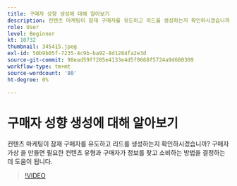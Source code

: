 ```yaml
---
title: 구매자 성향 생성에 대해 알아보기
description: 컨텐츠 마케팅이 잠재 구매자를 유도하고 리드를 생성하는지 확인하시겠습니까? 구매자 가상 을 만들면 필요한 컨텐츠 유형과 구매자가 정보를 찾고 소비하는 방법을 결정하는 데 도움이 됩니다.
role: User
level: Beginner
kt: 10732
thumbnail: 345415.jpeg
exl-id: 50b9b05f-7235-4c9b-ba92-8d1284fa2e3d
source-git-commit: 98ead59ff285e4133e4d5f0668f5724a9d680309
workflow-type: tm+mt
source-wordcount: '80'
ht-degree: 0%

---
```


# 구매자 성향 생성에 대해 알아보기

컨텐츠 마케팅이 잠재 구매자를 유도하고 리드를 생성하는지 확인하시겠습니까? 구매자 가상 을 만들면 필요한 컨텐츠 유형과 구매자가 정보를 찾고 소비하는 방법을 결정하는 데 도움이 됩니다.

>[!VIDEO](https://video.tv.adobe.com/v/345415/?quality=12&learn=on)
